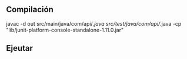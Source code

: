 ## Compilación
javac -d out src/main/java/com/api/*.java src/test/java/com/api/*.java -cp "lib/junit-platform-console-standalone-1.11.0.jar"

## Ejeutar
